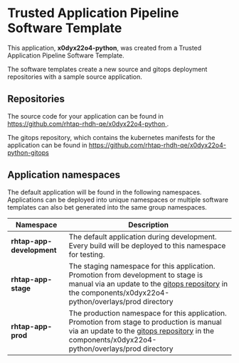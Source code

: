 # Trusted Application Pipeline Software Template

This application, **x0dyx22o4-python**, was created from a Trusted Application Pipeline Software Template.

The software templates create a new source and gitops deployment repositories with a sample source application. 

## Repositories

The source code for your application can be found in [https://github.com/rhtap-rhdh-qe/x0dyx22o4-python ](https://github.com/rhtap-rhdh-qe/x0dyx22o4-python ).
 
The gitops repository, which contains the kubernetes manifests for the application can be found in 
[https://github.com/rhtap-rhdh-qe/x0dyx22o4-python-gitops ](https://github.com/rhtap-rhdh-qe/x0dyx22o4-python-gitops ) 

## Application namespaces 

The default application will be found in the following namespaces. Applications can be deployed into unique namespaces or multiple software templates can also bet generated into the same group namespaces.  

|  Namespace   |  Description   |  
| -------- | -------- |   
| **rhtap-app-development** | The default application during development. Every build will be deployed to this namespace for testing. | 
| **rhtap-app-stage** | The staging namespace for this application. Promotion from development to stage is manual via an update to the [gitops repository](https://github.com/rhtap-rhdh-qe/x0dyx22o4-python-gitops ) in the components/x0dyx22o4-python/overlays/prod directory |  
| **rhtap-app-prod** | The production namespace for this application. Promotion from stage to production is manual via an update to the [gitops repository](https://github.com/rhtap-rhdh-qe/x0dyx22o4-python-gitops ) in the components/x0dyx22o4-python/overlays/prod directory | 